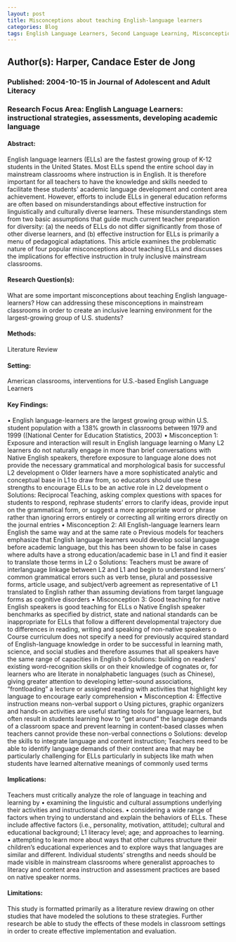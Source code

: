 ```yaml
---
layout: post
title: Misconceptions about teaching English-language learners
categories: Blog
tags: English Language Learners, Second Language Learning, Misconceptions, Learning Processes, Teaching Methods, Knowledge Base for Teaching, Academic Discourse, English (Second Language), Academic Achievement, Student Needs
---
```


## Author(s): Harper, Candace Ester de Jong

### Published: 2004-10-15 in Journal of Adolescent and Adult Literacy

### Research Focus Area: English Language Learners: instructional strategies, assessments, developing academic language

#### Abstract:
English language learners (ELLs) are the fastest growing group of K-12 students in the United States. Most ELLs spend the entire school day in mainstream classrooms where instruction is in English. It is therefore important for all teachers to have the knowledge and skills needed to facilitate these students' academic language development and content area achievement. However, efforts to include ELLs in general education reforms are often based on misunderstandings about effective instruction for linguistically and culturally diverse learners. These misunderstandings stem from two basic assumptions that guide much current teacher preparation for diversity: (a) the needs of ELLs do not differ significantly from those of other diverse learners, and (b) effective instruction for ELLs is primarily a menu of pedagogical adaptations. This article examines the problematic nature of four popular misconceptions about teaching ELLs and discusses the implications for effective instruction in truly inclusive mainstream classrooms.


#### Research Question(s):
What are some important misconceptions about teaching English language-learners? How can addressing these misconceptions in mainstream classrooms in order to create an inclusive learning environment for the largest-growing group of U.S. students?


#### Methods:
Literature Review


#### Setting:
American classrooms, interventions for U.S.-based English Language Learners


#### Key Findings:
• English language-learners are the largest growing group within U.S. student population with a 138% growth in classrooms between 1979 and 1999 ((National Center for Education Statistics, 2003) • Misconception 1: Exposure and interaction will result in English language learning o Many L2 learners do not naturally engage in more than brief conversations with Native English speakers, therefore exposure to language alone does not provide the necessary grammatical and morphological basis for successful L2 development o Older learners have a more sophisticated analytic and conceptual base in L1 to draw from, so educators should use these strengths to encourage ELLs to be an active role in L2 development o Solutions: Reciprocal Teaching, asking complex questions with spaces for students to respond, rephrase students’ errors to clarify ideas, provide input on the grammatical form, or suggest a more appropriate word or phrase rather than ignoring errors entirely or correcting all writing errors directly on the journal entries • Misconception 2: All English-language learners learn English the same way and at the same rate o Previous models for teachers emphasize that English language learners would develop social language before academic language, but this has been shown to be false in cases where adults have a strong education/academic base in L1 and find it easier to translate those terms in L2  o Solutions: Teachers must be aware of interlanguage linkage between L2 and L1 and begin to understand learners’ common grammatical errors such as verb tense, plural and possessive forms, article usage, and subject/verb agreement as representative of L1 translated to English rather than assuming deviations from target language forms as cognitive disorders • Misconception 3: Good teaching for native English speakers is good teaching for ELLs o Native English speaker benchmarks as specified by district, state and national standards can be inappropriate for ELLs that follow a different developmental trajectory due to differences in reading, writing and speaking of non-native speakers o Course curriculum does not specify a need for previously acquired standard of English-language knowledge in order to be successful in learning math, science, and social studies and therefore assumes that all speakers have the same range of capacities in English o Solutions: building on readers’ existing word-recognition skills or on their knowledge of cognates or, for learners who are literate in nonalphabetic languages (such as Chinese), giving greater attention to developing letter–sound associations, “frontloading” a lecture or assigned reading with activities that highlight key language to encourage early comprehension • Misconception 4: Effective instruction means non-verbal support o Using pictures, graphic organizers and hands-on activities are useful starting tools for language learners, but often result in students learning how to “get around” the language demands of a classroom space and prevent learning in content-based classes when teachers cannot provide these non-verbal connections o Solutions: develop the skills to integrate language and content instruction; Teachers need to be able to identify language demands of their content area that may be particularly challenging for ELLs particularly in subjects like math when students have learned alternative meanings of commonly used terms 


#### Implications:
Teachers must critically analyze the role of language in teaching and learning by  •        examining the linguistic and cultural assumptions underlying their activities and instructional choices.  •        considering a wide range of factors when trying to understand and explain the behaviors of ELLs. These include affective factors (i.e., personality, motivation, attitude); cultural and educational background; L1 literacy level; age; and approaches to learning.  •        attempting to learn more about ways that other cultures structure their children’s educational experiences and to explore ways that languages are similar and different. Individual students’ strengths and needs should be made visible in mainstream classrooms where generalist approaches to literacy and content area instruction and assessment practices are based on native speaker norms. 


#### Limitations:
This study is formatted primarily as a literature review drawing on other studies that have modeled the solutions to these strategies. Further research be able to study the effects of these models in classroom settings in order to create effective implementation and evaluation. 


